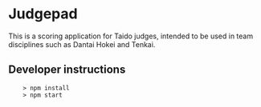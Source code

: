Judgepad
========

This is a scoring application for Taido judges, intended to be used in team disciplines such as Dantai Hokei and Tenkai.

Developer instructions
----------------------
```
	> npm install
	> npm start
```
